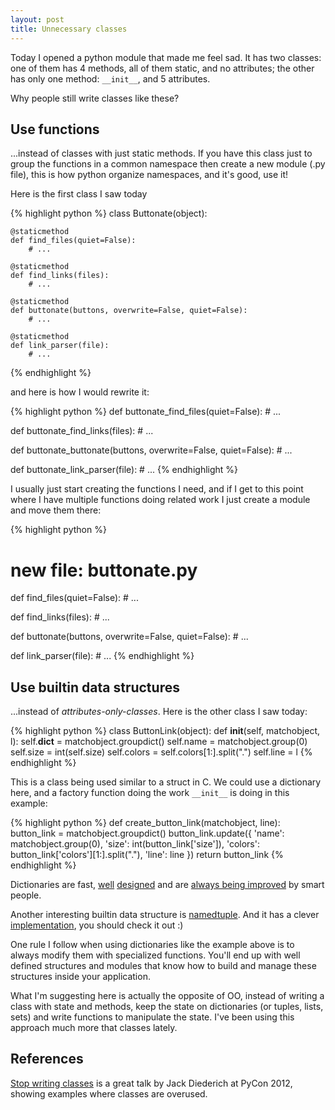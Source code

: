```yaml
---
layout: post
title: Unnecessary classes
---
```


Today I opened a python module that made me feel sad. It has two classes: one of them has 4 methods, all of them static, and no attributes; the other has only one method: `__init__`, and 5 attributes.

Why people still write classes like these?

## Use functions

...instead of classes with just static methods. If you have this class just to group the functions in a common namespace then create a new module (.py file), this is how python organize namespaces, and it's good, use it!

Here is the first class I saw today

{% highlight python %}
class Buttonate(object):

    @staticmethod
    def find_files(quiet=False):
        # ...
    
    @staticmethod
    def find_links(files):
        # ...
    
    @staticmethod
    def buttonate(buttons, overwrite=False, quiet=False):
        # ...

    @staticmethod
    def link_parser(file):
        # ...
{% endhighlight %}

and here is how I would rewrite it:

{% highlight python %}
def buttonate_find_files(quiet=False):
    # ...

def buttonate_find_links(files):
    # ...

def buttonate_buttonate(buttons, overwrite=False, quiet=False):
    # ...

def buttonate_link_parser(file):
    # ...
{% endhighlight %}

I usually just start creating the functions I need, and if I get to this point where I have multiple functions doing related work I just create a module and move them there:

{% highlight python %}
# new file: buttonate.py

def find_files(quiet=False):
    # ...

def find_links(files):
    # ...

def buttonate(buttons, overwrite=False, quiet=False):
    # ...

def link_parser(file):
    # ...
{% endhighlight %}


## Use builtin data structures

...instead of _attributes-only-classes_. Here is the other class I saw today:

{% highlight python %}
class ButtonLink(object):
    def __init__(self, matchobject, l):
      self.__dict__ = matchobject.groupdict()
      self.name = matchobject.group(0)
      self.size = int(self.size)
      self.colors = self.colors[1:].split(".")
      self.line = l
{% endhighlight %}

This is a class being used similar to a struct in C. We could use a dictionary here, and a factory function doing the work `__init__` is doing in this example:

{% highlight python %}
def create_button_link(matchobject, line):
    button_link = matchobject.groupdict()
    button_link.update({
        'name': matchobject.group(0),
        'size': int(button_link['size']),
        'colors': button_link['colors'][1:].split("."),
        'line': line
    })
    return button_link
{% endhighlight %}

Dictionaries are fast, [well](http://hg.python.org/cpython/file/tip/Objects/dictnotes.txt) [designed](http://hg.python.org/cpython/file/tip/Objects/dictobject.c) and are [always being improved](http://mail.python.org/pipermail/python-dev/2012-December/123028.html) by smart people. 

Another interesting builtin data structure is [namedtuple](http://docs.python.org/2/library/collections.html#collections.namedtuple). And it has a clever [implementation](http://hg.python.org/cpython/file/tip/Lib/collections/__init__.py), you should check it out :)

One rule I follow when using dictionaries like the example above is to always modify them with specialized functions. You'll end up with well defined structures and modules that know how to build and manage these structures inside your application.

What I'm suggesting here is actually the opposite of OO, instead of writing a class with state and methods, keep the state on dictionaries (or tuples, lists, sets) and write functions to manipulate the state. I've been using this approach much more that classes lately. 

## References

[Stop writing classes](https://www.youtube.com/watch?v=o9pEzgHorH0) is a great talk by Jack Diederich at PyCon 2012, showing examples where classes are overused.
